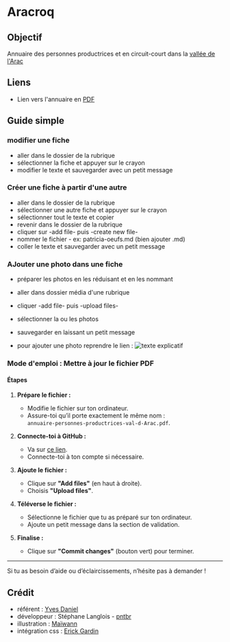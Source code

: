 # Aracroq

## Objectif

Annuaire des personnes productrices et en circuit-court dans la [vallée de l'Arac](https://mairie-massat.fr/culture-patrimoine/histoire-et-patrimoine/)

## Liens

- Lien vers l'annuaire en [PDF](https://www.araqroq.fr/assets/pdf/annuaire-personnes-productrices-val-d-Arac.pdf)

## Guide simple

### modifier une fiche 
- aller dans le dossier de la rubrique
- sélectionner la fiche et appuyer sur le crayon
- modifier le texte et sauvegarder avec un petit message

### Créer une fiche à partir d'une autre
- aller dans le dossier de la rubrique
- sélectionner une autre fiche et appuyer sur le crayon
- sélectionner tout le texte et copier
- revenir dans le dossier de la rubrique
- cliquer sur -add file- puis -create new file-
- nommer le fichier - ex: patricia-oeufs.md (bien ajouter .md)
- coller le texte et sauvegarder avec un petit message

### AJouter une photo dans une fiche
- préparer les photos en les réduisant et en les nommant
- aller dans dossier média d'une rubrique
- cliquer -add file- puis  -upload files-
- sélectionner la ou les photos
- sauvegarder en laissant un petit message

- pour ajouter une photo reprendre le lien :
![texte explicatif](./media/nom-de-la-photo.jpg)

### Mode d'emploi : Mettre à jour le fichier PDF

#### Étapes

1. **Prépare le fichier :**  
   - Modifie le fichier sur ton ordinateur.  
   - Assure-toi qu’il porte exactement le même nom :  
     `annuaire-personnes-productrices-val-d-Arac.pdf`.

2. **Connecte-toi à GitHub :**  
   - Va sur [ce lien](https://github.com/pntbr/aracroq/tree/main/assets/pdf).  
   - Connecte-toi à ton compte si nécessaire.  

3. **Ajoute le fichier :**  
   - Clique sur **"Add files"** (en haut à droite).  
   - Choisis **"Upload files"**.  

4. **Téléverse le fichier :**  
   - Sélectionne le fichier que tu as préparé sur ton ordinateur.  
   - Ajoute un petit message dans la section de validation.  

5. **Finalise :**  
   - Clique sur **"Commit changes"** (bouton vert) pour terminer.

---

Si tu as besoin d’aide ou d’éclaircissements, n’hésite pas à demander !


## Crédit

- référent : [Yves Daniel](mailto:yda030460@aol.com)
- développeur : Stéphane Langlois - [pntbr](mailto:stephane@pntbr.fr)
- illustration : [Maïwann](https://www.maiwann.net)
- intégration css : [Erick Gardin](https://entre-quote.com/)
